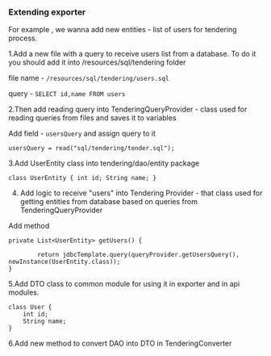### Extending exporter

For example , we wanna add new entities - list of users for tendering process.

1.Add a new file with a query to receive users list from a database. To do it you should add it into /resources/sql/tendering folder

file name - `/resources/sql/tendering/users.sql`

query - `SELECT id,name FROM users`


2.Then add reading query into TenderingQueryProvider - class used for reading queries from files and saves it to variables

Add field - `usersQuery` 
and assign query to it 

`usersQuery = read("sql/tendering/tender.sql");`


3.Add UserEntity class into tendering/dao/entity package 

``class UserEntity {
    int id;
    String name;
}``

4. Add logic to receive "users" into Tendering Provider - that class used for getting entities from database based on queries from TenderingQueryProvider

Add method 

```
private List<UserEntity> getUsers() {

        return jdbcTemplate.query(queryProvider.getUsersQuery(), newInstance(UserEntity.class));
}
```

5.Add DTO class to common module for using it in exporter and in api modules.

```
class User {
    int id;
    String name;
}
```

6.Add new method to convert DAO into DTO in TenderingConverter

